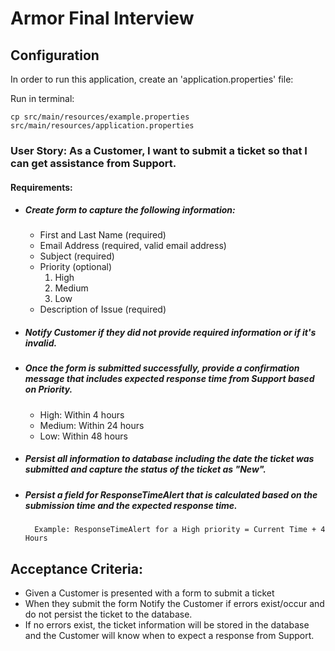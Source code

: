 # Armor Final Interview

## Configuration

In order to run this application, create an 'application.properties' file:

Run in terminal:
```
cp src/main/resources/example.properties src/main/resources/application.properties

```

### User Story: As a Customer, I want to submit a ticket so that I can get assistance from Support.

#### Requirements:
- ##### Create form to capture the following information:
    - First and Last Name (required)
    - Email Address (required, valid email address)
    - Subject (required)
    - Priority (optional)
        1. High
        2. Medium
        3. Low
    - Description of Issue (required)

- ##### Notify Customer if they did not provide required information or if it's invalid.

- ##### Once the form is submitted successfully, provide a confirmation message that includes expected response time from Support based on Priority.

    - High: Within 4 hours
    - Medium: Within 24 hours
    - Low: Within 48 hours

- ##### Persist all information to database including the date the ticket was submitted and capture the status of the ticket as "New".

- ##### Persist a field for ResponseTimeAlert that is calculated based on the submission time and the expected response time.
        Example: ResponseTimeAlert for a High priority = Current Time + 4 Hours

## Acceptance Criteria:

- Given a Customer is presented with a form to submit a ticket
- When they submit the form
    Notify the Customer if errors exist/occur and do not persist the ticket to the database.
- If no errors exist, the ticket information will be stored in the database and the Customer will know when to expect a response from Support.

